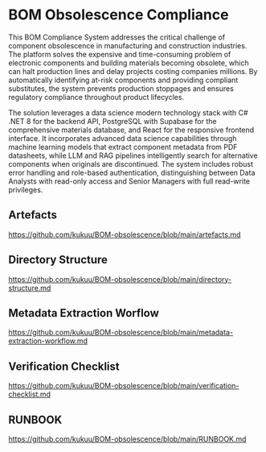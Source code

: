 # BOM Obsolescence Compliance
This BOM Compliance System addresses the critical challenge of component obsolescence in manufacturing and construction industries. The platform solves the expensive and time-consuming problem of electronic components and building materials becoming obsolete, which can halt production lines and delay projects costing companies millions. By automatically identifying at-risk components and providing compliant substitutes, the system prevents production stoppages and ensures regulatory compliance throughout product lifecycles.

The solution leverages a data science modern technology stack with C# .NET 8 for the backend API, PostgreSQL with Supabase for the comprehensive materials database, and React for the responsive frontend interface. It incorporates advanced data science capabilities through machine learning models that extract component metadata from PDF datasheets, while LLM and RAG pipelines intelligently search for alternative components when originals are discontinued. The system includes robust error handling and role-based authentication, distinguishing between Data Analysts with read-only access and Senior Managers with full read-write privileges.

## Artefacts
https://github.com/kukuu/BOM-obsolescence/blob/main/artefacts.md

## Directory Structure
https://github.com/kukuu/BOM-obsolescence/blob/main/directory-structure.md

## Metadata Extraction Worflow
https://github.com/kukuu/BOM-obsolescence/blob/main/metadata-extraction-workflow.md

## Verification Checklist
https://github.com/kukuu/BOM-obsolescence/blob/main/verification-checklist.md
 
## RUNBOOK
https://github.com/kukuu/BOM-obsolescence/blob/main/RUNBOOK.md


